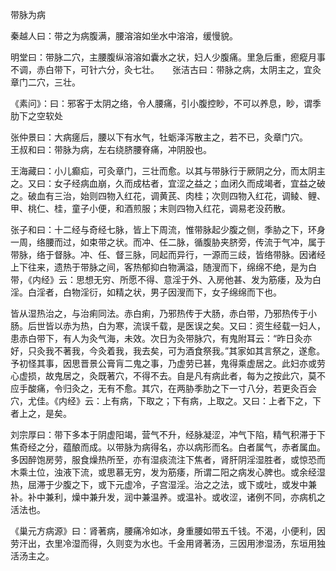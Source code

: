 带脉为病

秦越人曰：带之为病腹满，腰溶溶如坐水中溶溶，缓慢貌。

明堂曰：带脉二穴，主腰腹纵溶溶如囊水之状，妇人少腹痛。里急后重，瘛瘲月事不调，赤白带下，可针六分，灸七壮。　　张洁古曰：带脉之病，太阴主之，宜灸章门二穴，三壮。

《素问》：曰：邪客于太阴之络，令人腰痛，引小腹控眇，不可以养息，眇，谓季肋下之空软处

张仲景曰：大病瘥后，腰以下有水气，牡蛎泽泻散主之，若不已，灸章门穴。　　王叔和曰：带脉为病，左右绕脐腰脊痛，冲阴股也。

王海藏曰：小儿癫疝，可灸章门，三壮而愈。以其与带脉行于厥阴之分，而太阴主之。又曰：女子经病血崩，久而成枯者，宜涩之益之；血闭久而成竭者，宜益之破之。破血有三治，始则四物入红花，调黄芪、肉桂；次则四物入红花，调鲮、鲤、甲、桃仁、桂，童子小便，和酒煎服；末则四物入红花，调易老没药散。

张子和曰：十二经与奇经七脉，皆上下周流，惟带脉起少腹之侧，季胁之下，环身一周，络腰而过，如束带之状。而冲、任二脉，循腹胁夹脐旁，传流于气冲，属于带脉，络于督脉。冲、任、督三脉，同起而异行，一源而三歧，皆络带脉。因诸经上下往来，遗热于带脉之间，客热郁抑白物满溢，随溲而下，绵绵不绝，是为白带，《内经》云：思想无穷、所愿不得、意淫于外、入房他甚、发为筋痿，及为白淫。白淫者，白物淫衍，如精之状，男子因溲而下，女子绵绵而下也。

皆从湿热治之，与治痢同法。赤白痢，乃邪热传于大肠，赤白带，乃邪热传于小肠。后世皆以赤为热，白为寒，流误千载，是医误之矣。又曰：资生经载一妇人，患赤白带下，有人为灸气海，未效。次日为灸带脉穴，有鬼附耳云：“昨日灸亦好，只灸我不著我，今灸着我，我去矣，可为酒食祭我。”其家如其言祭之，遂愈。予初怪其事，因思晋景公膏肓二鬼之事，乃虚劳已甚，鬼得乘虚居之。此妇亦或劳心虚损，故鬼居之，灸既著穴，不得不去。自是凡有病此者，每为之按此穴，莫不应手酸痛，令归灸之，无有不愈。其穴，在两胁季肋之下一寸八分，若更灸百会穴，尤佳。《内经》云：上有病，下取之；下有病，上取之。又曰：上者下之，下者上之，是矣。

刘宗厚曰：带下多本于阴虚阳竭，营气不升，经脉凝涩，冲气下陷，精气积滞于下焦奇经之分，蕴酿而成。以带脉为病得名，亦以病形而名。白者属气，赤者属血。多因醉饱房劳，服食燥热所至，亦有湿痰流注下焦者，肾肝阴淫湿胜者，或惊恐而木乘土位，浊液下流，或思慕无穷，发为筋痿，所谓二阳之病发心脾也。或余经湿热，屈滞于少腹之下，或下元虚冷，子宫湿淫。治之之法，或下或吐，或发中兼补。补中兼利，燥中兼升发，润中兼温养。或温补。或收涩，诸例不同，亦病机之活法也。

《巢元方病源》曰：肾著病，腰痛冷如冰，身重腰如带五千钱。不渴，小便利，因劳汗出，衣里冷湿而得，久则变为水也。千金用肾著汤，三因用渗湿汤，东垣用独活汤主之。

